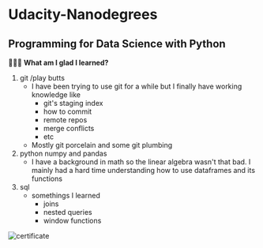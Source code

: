 # Udacity-Nanodegrees
## Programming for Data Science with Python
:raised_hands::tada::grapes:
**What am I glad I learned?**
1. git /play butts
   - I have been trying to use git for a while but I finally have working knowledge like
     - git's staging index
     - how to commit
     - remote repos
     - merge conflicts
     - etc
   - Mostly git porcelain and some git plumbing
2. python numpy and pandas
   - I have a background in math so the linear algebra wasn't that bad. I mainly had a hard time understanding how to use dataframes and its functions
3. sql
   - somethings I learned
     - joins
     - nested queries
     - window functions

![certificate](certificate-programming-for-data-science-with-python)

